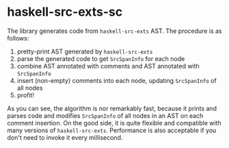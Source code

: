 # haskell-src-exts-sc

The library generates code from `haskell-src-exts` AST.
The procedure is as follows:

  1. pretty-print AST generated by `haskell-src-exts`
  2. parse the generated code to get `SrcSpanInfo` for each node
  3. combine AST annotated with comments and AST annotated with `SrcSpanInfo`
  4. insert (non-empty) comments into each node, updating `SrcSpanInfo` of all nodes
  5. profit!

As you can see, the algorithm is nor remarkably fast, because it prints and parses code
and modifies `SrcSpanInfo` of all nodes in an AST on each comment insertion.
On the good side, it is quite flexible and compatible with many versions of `haskell-src-exts`.
Performance is also acceptable if you don't need to invoke it every millisecond.
